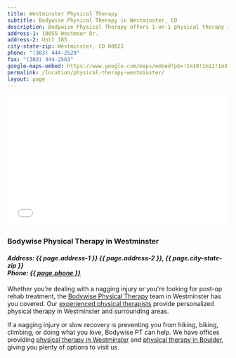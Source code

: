 ```yaml
---
title: Westminster Physical Therapy
subtitle: Bodywise Physical Therapy in Westminster, CO
description: Bodywise Physical Therapy offers 1-on-1 physical therapy in Westminster, CO. Visit our Westminster physical therapy office today.
address-1: 10055 Westmoor Dr.
address-2: Unit 185
city-state-zip: Westminster, CO 80021
phone: "(303) 444-2529"
fax: "(303) 444-2563"
google-maps-embed: https://www.google.com/maps/embed?pb=!1m18!1m12!1m3!1d3061.078398465712!2d-105.11237768488188!3d39.89487697942917!2m3!1f0!2f0!3f0!3m2!1i1024!2i768!4f13.1!3m3!1m2!1s0x876b8bef10b36397%3A0x29bb785813336c06!2sBodywise+Physical+Therapy!5e0!3m2!1sen!2sus!4v1550783772911
permalink: /location/physical-therapy-westminster/
layout: page
---
```


<!-- Google Map Embed -->

<iframe src="{{ page.google-maps-embed }}" width="100%" height="300" frameborder="0" style="border:0" allowfullscreen></iframe>

<h3>Bodywise Physical Therapy in Westminster</h3>
<address>
  <h4>Address: {{ page.address-1 }} {{ page.address-2 }}, {{ page.city-state-zip }}<br>
  Phone: <a href="tel:13034442529">{{ page.phone }}</a></h4>
</address>

Whether you’re dealing with a nagging injury or you're looking for post-op rehab treatment, the [Bodywise Physical Therapy](/) team in Westminster has you covered. Our [experienced physical therapists](/our-staff/) provide personalized physical therapy in Westminster and surrounding areas.

If a nagging injury or slow recovery is preventing you from hiking, biking, climbing, or doing what you love, Bodywise PT can help. We have offices providing [physical therapy in Westminster](/location/physical-therapy-westminster/) and [physical therapy in Boulder](/location/physical-therapy-boulder/), giving you plenty of options to visit us.
